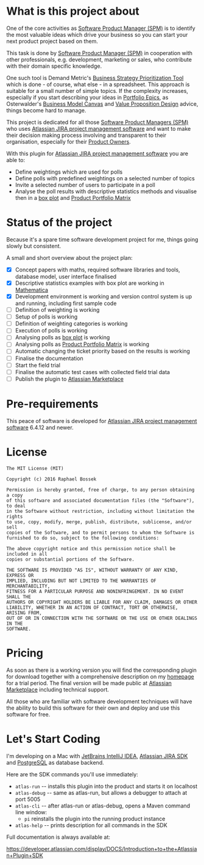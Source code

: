 # What is this project about

One of the core activities as [Software Product Manager (SPM)](http://community.ispma.org/body-of-knowledge/) is to identify the most valuable ideas which drive your business so you can start your next product project based on them.

This task is done by [Software Product Manager (SPM)](http://community.ispma.org/body-of-knowledge/) in cooperation with other professionals, e.g. development, marketing or sales, who contribute with their domain specific knowledge.

One such tool is Demand Metric's [Business Strategy Prioritization Tool](http://www.demandmetric.com/content/business-strategy-prioritization-tool) which is done - of course, what else - in a spreadsheet.
This approach is suitable for a small number of simple topics. If the complexity increases, especially if you start describing your ideas in [Portfolio Epics](http://www.scaledagileframework.com/epic/), as Osterwalder's [Business Model Canvas](http://www.businessmodelgeneration.com/canvas/bmc) and [Value Proposition Design](https://strategyzer.com/books/value-proposition-design) advice, things become hard to manage.

This project is dedicated for all those [Software Product Managers (SPM)](http://community.ispma.org/body-of-knowledge/) who uses [Atlassian JIRA project management software](https://atlassian.com/software/jira) and want to make their decision making process involving and transparent to their organisation, especially for their [Product Owners](http://www.scaledagileframework.com/product-owner/).

With this plugin for [Atlassian JIRA project management software](https://atlassian.com/software/jira) you are able to:

* Define weightings which are used for polls
* Define polls with predefined weightings on a selected number of topics
* Invite a selected number of users to participate in a poll
* Analyse the poll results with descriptive statistics methods and visualise then in a [box plot](https://en.wikipedia.org/wiki/Box_plot) and [Product Portfolio Matrix](https://en.wikipedia.org/wiki/Growth%E2%80%93share_matrix)

# Status of the project

Because it's a spare time software development project for me, things going slowly but consistent.

A small and short overview about the project plan:
- [x] Concept papers with maths, required software libraries and tools, database model, user interface finalised 
- [x] Descriptive statistics examples with box plot are working in [Mathematica](http://mathematica.stackexchange.com/questions/102911/inverted-empirical-cdf-with-averaging-including-boxwhiskerchart)
- [x] Development environment is working and version control system is up and running, including first sample code
- [ ] Definition of weighting is working
- [ ] Setup of polls is working
- [ ] Definition of weighting categories is working
- [ ] Execution of polls is working
- [ ] Analysing polls as [box plot](https://en.wikipedia.org/wiki/Box_plot) is working
- [ ] Analysing polls as [Product Portfolio Matrix](https://en.wikipedia.org/wiki/Growth%E2%80%93share_matrix) is working
- [ ] Automatic changing the ticket priority based on the results is working 
- [ ] Finalise the documentation
- [ ] Start the field trial
- [ ] Finalise the automatic test cases with collected field trial data
- [ ] Publish the plugin to [Atlassian Marketplace](https://marketplace.atlassian.com/)

# Pre-requirements

This peace of software is developed for [Atlassian JIRA project management software](https://atlassian.com/software/jira) 6.4.12 and newer.

# License

```
The MIT License (MIT)

Copyright (c) 2016 Raphael Bossek

Permission is hereby granted, free of charge, to any person obtaining a copy
of this software and associated documentation files (the "Software"), to deal
in the Software without restriction, including without limitation the rights
to use, copy, modify, merge, publish, distribute, sublicense, and/or sell
copies of the Software, and to permit persons to whom the Software is
furnished to do so, subject to the following conditions:

The above copyright notice and this permission notice shall be included in all
copies or substantial portions of the Software.

THE SOFTWARE IS PROVIDED "AS IS", WITHOUT WARRANTY OF ANY KIND, EXPRESS OR
IMPLIED, INCLUDING BUT NOT LIMITED TO THE WARRANTIES OF MERCHANTABILITY,
FITNESS FOR A PARTICULAR PURPOSE AND NONINFRINGEMENT. IN NO EVENT SHALL THE
AUTHORS OR COPYRIGHT HOLDERS BE LIABLE FOR ANY CLAIM, DAMAGES OR OTHER
LIABILITY, WHETHER IN AN ACTION OF CONTRACT, TORT OR OTHERWISE, ARISING FROM,
OUT OF OR IN CONNECTION WITH THE SOFTWARE OR THE USE OR OTHER DEALINGS IN THE
SOFTWARE.
```

# Pricing

As soon as there is a working version you will find the corresponding plugin for download together with a comprehensive description on my [homepage](http://raphaelbossek.wordpress.com) for a trial period. The final version will be made public at [Atlassian Marketplace](https://marketplace.atlassian.com/) including technical support.

All those who are familiar with software development techniques will have the ability to build this software for their own and deploy and use this software for free.

# Let's Start Coding

I'm developing on a Mac with [JetBrains IntelliJ IDEA](https://www.jetbrains.com/idea/), [Atlassian JIRA SDK](https://developer.atlassian.com/docs/developer-tools/working-with-the-sdk) and [PostgreSQL](http://postgresapp.com/) as database backend.

Here are the SDK commands you'll use immediately:

* `atlas-run`   -- installs this plugin into the product and starts it on localhost
* `atlas-debug` -- same as atlas-run, but allows a debugger to attach at port 5005
* `atlas-cli`   -- after atlas-run or atlas-debug, opens a Maven command line window:
    * `pi` reinstalls the plugin into the running product instance
* `atlas-help`  -- prints description for all commands in the SDK

Full documentation is always available at:

https://developer.atlassian.com/display/DOCS/Introduction+to+the+Atlassian+Plugin+SDK